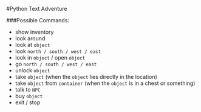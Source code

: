 #Python Text Adventure

###Possible Commands:
- show inventory
- look around
- look at `object`
- look `north / south / west / east`
- look in `object` / open `object`
- go `north / south / west / east`
- unlock `object`
- take `object` (when the `object` lies directly in the location)
- take `object` from `container` (when the `object` is in a chest or something)
- talk to `NPC`
- buy `object`
- exit / stop
